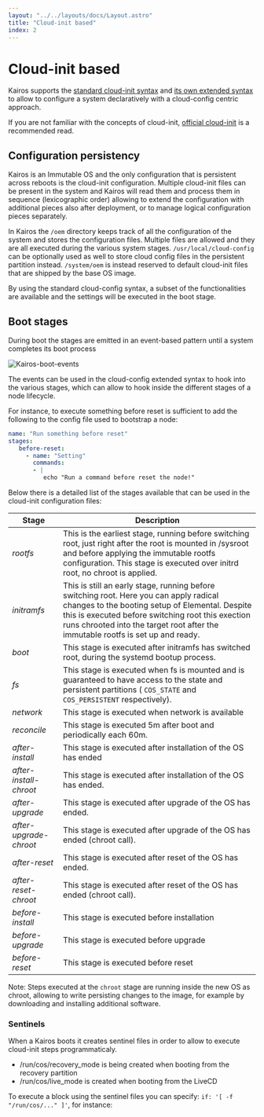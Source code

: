 ```yaml
---
layout: "../../layouts/docs/Layout.astro"
title: "Cloud-init based"
index: 2
---
```


# Cloud-init based

Kairos supports the [standard cloud-init syntax](https://github.com/mudler/yip#compatibility-with-cloud-init-format) and [its own extended syntax](https://github.com/mudler/yip) to allow to configure a system declaratively with a cloud-config centric approach.

If you are not familiar with the concepts of cloud-init, [official cloud-init](https://cloud-init.io/) is a recommended read.

## Configuration persistency

Kairos is an Immutable OS and the only configuration that is persistent across reboots is the cloud-init configuration.
Multiple cloud-init files can be present in the system and Kairos will read them and process them in sequence (lexicographic order) allowing to extend the configuration with additional pieces also after deployment, or to manage logical configuration pieces separately.

In Kairos the `/oem` directory keeps track of all the configuration of the system and stores the configuration files. Multiple files are allowed and they are all executed during the various system stages. `/usr/local/cloud-config` can be optionally used as well to store cloud config files in the persistent partition instead. `/system/oem` is instead reserved to default cloud-init files that are shipped by the base OS image.


By using the standard cloud-config syntax, a subset of the functionalities are available and the settings will be executed in the boot stage.

## Boot stages

During boot the stages are emitted in an event-based pattern until a system completes its boot process 

![Kairos-boot-events](https://user-images.githubusercontent.com/2420543/195111193-3167eab8-8058-4676-a1a0-f64aea745646.png)

The events can be used in the cloud-config extended syntax to hook into the various stages, which can allow to hook inside the different stages of a node lifecycle.

For instance, to execute something before reset is sufficient to add the following to the config file used to bootstrap a node:

```yaml
name: "Run something before reset"
stages:
   before-reset:
     - name: "Setting"
       commands:
       - | 
          echo "Run a command before reset the node!"

```

Below there is a detailed list of the stages available that can be used in the cloud-init configuration files:

| **Stage**              | **Description**                                                                                                                                                                                                                                                                    |
|------------------------|------------------------------------------------------------------------------------------------------------------------------------------------------------------------------------------------------------------------------------------------------------------------------------|
| _rootfs_               | This is the earliest stage, running before switching root, just right after the root is mounted in /sysroot and before applying the immutable rootfs configuration. This stage is executed over initrd root, no chroot is applied.                                                 |
| _initramfs_            | This is still an early stage, running before switching root. Here you can apply radical changes to the booting setup of Elemental. Despite this is executed before switching root this exection runs chrooted into the target root after the immutable rootfs is set up and ready. |
| _boot_                 | This stage is executed after initramfs has switched root, during the systemd bootup process.                                                                                                                                                                                       |
| _fs_                   | This stage is executed when fs is mounted and is guaranteed to have access to the state and persistent partitions ( `COS_STATE`  and  `COS_PERSISTENT` respectively).                                                                                                              |
| _network_              | This stage is executed when network is available                                                                                                                                                                                                                                   |
| _reconcile_            | This stage is executed 5m after boot and periodically each 60m.                                                                                                                                                                                                                    |
| _after-install_        | This stage is executed after installation of the OS has ended                                                                                                                                                                                                                      |
| _after-install-chroot_ | This stage is executed after installation of the OS has ended.                                                                                                                                                                                                                     |
| _after-upgrade_        | This stage is executed after upgrade of the OS has ended.                                                                                                                                                                                                                          |
| _after-upgrade-chroot_ | This stage is executed after upgrade of the OS has ended (chroot call).                                                                                                                                                                                                            |
| _after-reset_          | This stage is executed after reset of the OS has ended.                                                                                                                                                                                                                            |
| _after-reset-chroot_   | This stage is executed after reset of the OS has ended (chroot call).                                                                                                                                                                                                              |
| _before-install_       | This stage is executed before installation                                                                                                                                                                                                                                         |
| _before-upgrade_       | This stage is executed before upgrade                                                                                                                                                                                                                                              |
| _before-reset_         | This stage is executed before reset                                                                                                                                                                                                                                                |

Note: Steps executed at the `chroot` stage are running inside the new OS as chroot, allowing to write persisting changes to the image, for example by downloading and installing additional software.


### Sentinels

When a Kairos boots it creates sentinel files in order to allow to execute cloud-init steps programmaticaly.

- /run/cos/recovery_mode is being created when booting from the recovery partition
- /run/cos/live_mode is created when booting from the LiveCD

To execute a block using the sentinel files you can specify: `if: '[ -f "/run/cos/..." ]'`, for instance: